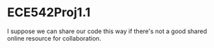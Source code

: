 # ECE542Proj1.1

I suppose we can share our code this way if there's not a good shared online resource for collaboration.

